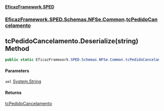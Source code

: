 #### [EficazFramework.SPED](EficazFrameworkSPED.md 'EficazFramework SPED')
### [EficazFramework.SPED.Schemas.NFSe.Common](EficazFramework.SPED.Schemas.NFSe.Common.md 'EficazFramework.SPED.Schemas.NFSe.Common').[tcPedidoCancelamento](EficazFramework.SPED.Schemas.NFSe.Common/tcPedidoCancelamento.md 'EficazFramework.SPED.Schemas.NFSe.Common.tcPedidoCancelamento')

## tcPedidoCancelamento.Deserialize(string) Method

```csharp
public static EficazFramework.SPED.Schemas.NFSe.Common.tcPedidoCancelamento Deserialize(string xml);
```
#### Parameters

<a name='EficazFramework.SPED.Schemas.NFSe.Common.tcPedidoCancelamento.Deserialize(string).xml'></a>

`xml` [System.String](https://docs.microsoft.com/en-us/dotnet/api/System.String 'System.String')

#### Returns
[tcPedidoCancelamento](EficazFramework.SPED.Schemas.NFSe.Common/tcPedidoCancelamento.md 'EficazFramework.SPED.Schemas.NFSe.Common.tcPedidoCancelamento')